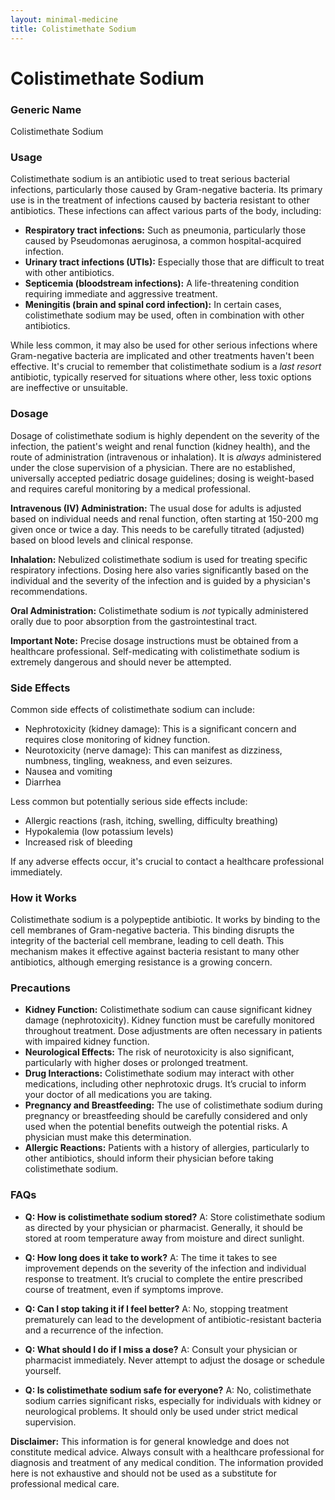```yaml
---
layout: minimal-medicine
title: Colistimethate Sodium
---
```


# Colistimethate Sodium
### Generic Name
Colistimethate Sodium

### Usage
Colistimethate sodium is an antibiotic used to treat serious bacterial infections, particularly those caused by Gram-negative bacteria.  Its primary use is in the treatment of infections caused by bacteria resistant to other antibiotics.  These infections can affect various parts of the body, including:

* **Respiratory tract infections:**  Such as pneumonia, particularly those caused by Pseudomonas aeruginosa, a common hospital-acquired infection.
* **Urinary tract infections (UTIs):**  Especially those that are difficult to treat with other antibiotics.
* **Septicemia (bloodstream infections):**  A life-threatening condition requiring immediate and aggressive treatment.
* **Meningitis (brain and spinal cord infection):** In certain cases, colistimethate sodium may be used, often in combination with other antibiotics.

While less common, it may also be used for other serious infections where Gram-negative bacteria are implicated and other treatments haven't been effective.  It's crucial to remember that colistimethate sodium is a *last resort* antibiotic, typically reserved for situations where other, less toxic options are ineffective or unsuitable.


### Dosage

Dosage of colistimethate sodium is highly dependent on the severity of the infection, the patient's weight and renal function (kidney health), and the route of administration (intravenous or inhalation).  It is *always* administered under the close supervision of a physician.  There are no established, universally accepted pediatric dosage guidelines; dosing is weight-based and requires careful monitoring by a medical professional.

**Intravenous (IV) Administration:** The usual dose for adults is adjusted based on individual needs and renal function, often starting at 150-200 mg given once or twice a day.  This needs to be carefully titrated (adjusted) based on blood levels and clinical response.

**Inhalation:**  Nebulized colistimethate sodium is used for treating specific respiratory infections. Dosing here also varies significantly based on the individual and the severity of the infection and is guided by a physician's recommendations.

**Oral Administration:** Colistimethate sodium is *not* typically administered orally due to poor absorption from the gastrointestinal tract.

**Important Note:**  Precise dosage instructions must be obtained from a healthcare professional. Self-medicating with colistimethate sodium is extremely dangerous and should never be attempted.


### Side Effects

Common side effects of colistimethate sodium can include:

* Nephrotoxicity (kidney damage): This is a significant concern and requires close monitoring of kidney function.
* Neurotoxicity (nerve damage): This can manifest as dizziness, numbness, tingling, weakness, and even seizures.
* Nausea and vomiting
* Diarrhea


Less common but potentially serious side effects include:

* Allergic reactions (rash, itching, swelling, difficulty breathing)
* Hypokalemia (low potassium levels)
* Increased risk of bleeding


If any adverse effects occur, it's crucial to contact a healthcare professional immediately.


### How it Works

Colistimethate sodium is a polypeptide antibiotic. It works by binding to the cell membranes of Gram-negative bacteria. This binding disrupts the integrity of the bacterial cell membrane, leading to cell death.  This mechanism makes it effective against bacteria resistant to many other antibiotics, although emerging resistance is a growing concern.


### Precautions

* **Kidney Function:** Colistimethate sodium can cause significant kidney damage (nephrotoxicity).  Kidney function must be carefully monitored throughout treatment.  Dose adjustments are often necessary in patients with impaired kidney function.
* **Neurological Effects:** The risk of neurotoxicity is also significant, particularly with higher doses or prolonged treatment.
* **Drug Interactions:** Colistimethate sodium may interact with other medications, including other nephrotoxic drugs.  It’s crucial to inform your doctor of all medications you are taking.
* **Pregnancy and Breastfeeding:** The use of colistimethate sodium during pregnancy or breastfeeding should be carefully considered and only used when the potential benefits outweigh the potential risks.  A physician must make this determination.
* **Allergic Reactions:** Patients with a history of allergies, particularly to other antibiotics, should inform their physician before taking colistimethate sodium.


### FAQs

* **Q: How is colistimethate sodium stored?**  A:  Store colistimethate sodium as directed by your physician or pharmacist.  Generally, it should be stored at room temperature away from moisture and direct sunlight.

* **Q: How long does it take to work?** A: The time it takes to see improvement depends on the severity of the infection and individual response to treatment.  It’s crucial to complete the entire prescribed course of treatment, even if symptoms improve.

* **Q: Can I stop taking it if I feel better?** A: No, stopping treatment prematurely can lead to the development of antibiotic-resistant bacteria and a recurrence of the infection.

* **Q: What should I do if I miss a dose?** A: Consult your physician or pharmacist immediately. Never attempt to adjust the dosage or schedule yourself.

* **Q: Is colistimethate sodium safe for everyone?** A: No, colistimethate sodium carries significant risks, especially for individuals with kidney or neurological problems. It should only be used under strict medical supervision.


**Disclaimer:** This information is for general knowledge and does not constitute medical advice. Always consult with a healthcare professional for diagnosis and treatment of any medical condition.  The information provided here is not exhaustive and should not be used as a substitute for professional medical care.
